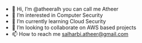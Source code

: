 - 👋 Hi, I’m @atheeralh you can call me Atheer
- 👀 I’m interested in Computer Security
- 🌱 I’m currently learning Cloud Security
- 💞️ I’m looking to collaborate on AWS based projects 
- 📫 How to reach me salharbi.atheer@gmail.com 





<!--- 
![Your Repository's Stats](https://github-readme-stats.vercel.app/api?username=atheeralh&show_icons=true)
--->

<!---
atheeralh/atheeralh is a ✨ special ✨ repository because its `README.md` (this file) appears on your GitHub profile.
You can click the Preview link to take a look at your changes.
--->
